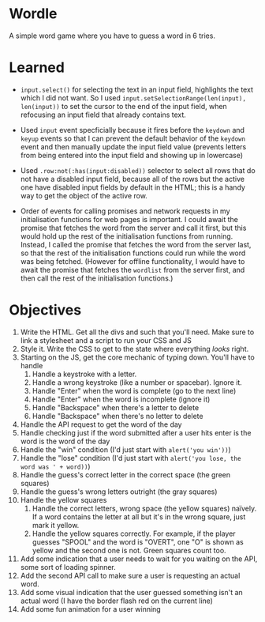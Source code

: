 # Wordle

A simple word game where you have to guess a word in 6 tries.

# Learned

- `input.select()` for selecting the text in an input field, highlights the text which I did not want. So I used `input.setSelectionRange(len(input), len(input))` to set the cursor to the end of the input field, when refocusing an input field that already contains text.

- Used `input` event specficially because it fires before the `keydown` and `keyup` events so that I can prevent the default behavior of the `keydown` event and then manually update the input field value (prevents letters from being entered into the input field and showing up in lowercase)

- Used `.row:not(:has(input:disabled))` selector to select all rows that do not have a disabled input field, because all of the rows but the active one have disabled input fields by default in the HTML; this is a handy way to get the object of the active row.

- Order of events for calling promises and network requests in my initialisation functions for web pages is important. I could await the promise that fetches the word from the server and call it first, but this would hold up the rest of the initialisation functions from running. Instead, I called the promise that fetches the word from the server last, so that the rest of the initialisation functions could run while the word was being fetched. (However for offline functionality, I would have to await the promise that fetches the `wordlist` from the server first, and then call the rest of the initialisation functions.)

# Objectives
1. Write the HTML. Get all the divs and such that you'll need. Make sure to link a stylesheet and a script to run your CSS and JS
2. Style it. Write the CSS to get to the state where everything _looks_ right.
3. Starting on the JS, get the core mechanic of typing down. You'll have to handle
    1. Handle a keystroke with a letter.
    2. Handle a wrong keystroke (like a number or spacebar). Ignore it.
    3. Handle "Enter" when the word is complete (go to the next line)
    4. Handle "Enter" when the word is incomplete (ignore it)
    5. Handle "Backspace" when there's a letter to delete
    6. Handle "Backspace" when there's no letter to delete
4. Handle the API request to get the word of the day
5. Handle checking just if the word submitted after a user hits enter is the word is the word of the day
6. Handle the "win" condition (I'd just start with `alert('you win'))`)
7. Handle the "lose" condition (I'd just start with `alert('you lose, the word was ' + word))`)
8. Handle the guess's correct letter in the correct space (the green squares)
9. Handle the guess's wrong letters outright (the gray squares)
10. Handle the yellow squares
    1. Handle the correct letters, wrong space (the yellow squares) naïvely. If a word contains the letter at all but it's in the wrong square, just mark it yellow.
    2. Handle the yellow squares correctly. For example, if the player guesses "SPOOL" and the word is "OVERT", one "O" is shown as yellow and the second one is not. Green squares count too.
11. Add some indication that a user needs to wait for you waiting on the API, some sort of loading spinner.
12. Add the second API call to make sure a user is requesting an actual word.
13. Add some visual indication that the user guessed something isn't an actual word (I have the border flash red on the current line)
14. Add some fun animation for a user winning 
